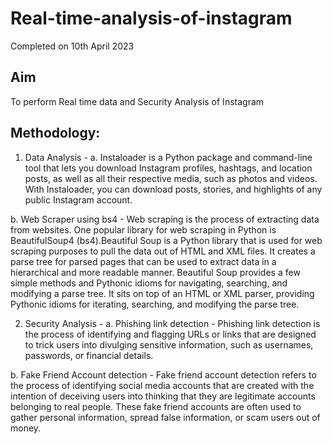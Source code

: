 # Real-time-analysis-of-instagram
Completed on 10th April 2023

## Aim 
To perform Real time data and Security Analysis of Instagram

## Methodology:

1. Data Analysis -
  a. Instaloader is a Python package and command-line tool that lets you download Instagram profiles, hashtags, and location posts, as well as all their respective
media, such as photos and videos. With Instaloader, you can download posts, stories, and highlights of any public Instagram account.

  b. Web Scraper using bs4 - Web scraping is the process of extracting data from websites. One popular library for web scraping in Python is BeautifulSoup4
(bs4).Beautiful Soup is a Python library that is used for web scraping purposes to pull the data out of HTML and XML files. It creates a parse tree for parsed pages
that can be used to extract data in a hierarchical and more readable manner. Beautiful Soup provides a few simple methods and Pythonic idioms for navigating,
searching, and modifying a parse tree. It sits on top of an HTML or XML parser, providing Pythonic idioms for iterating, searching, and modifying the parse tree.

2. Security Analysis -
  a. Phishing link detection - Phishing link detection is the process of identifying and flagging URLs or links that are designed to trick users into divulging sensitive
information, such as usernames, passwords, or financial details. 

  b. Fake Friend Account detection - Fake friend account detection refers to the process of identifying social media accounts that are created with the intention of deceiving
users into thinking that they are legitimate accounts belonging to real people. These fake friend accounts are often used to gather personal information, spread false
information, or scam users out of money.
